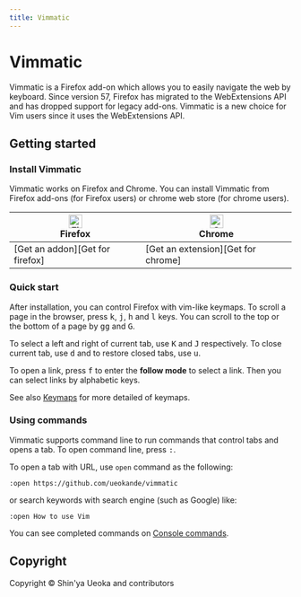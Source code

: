 ```yaml
---
title: Vimmatic
---
```


# Vimmatic

Vimmatic is a Firefox add-on which allows you to easily navigate the web by
keyboard. Since version 57, Firefox has migrated to the WebExtensions API and
has dropped support for legacy add-ons. Vimmatic is a new choice for Vim users
since it uses the WebExtensions API.

## Getting started

### Install Vimmatic

Vimmatic works on Firefox and Chrome.  You can install Vimmatic from Firefox
add-ons (for Firefox users) or chrome web store (for chrome users).

| [<img src="https://raw.githubusercontent.com/alrra/browser-logos/master/src/firefox/firefox_48x48.png" alt="Firefox" width="24px" height="24px" />](http://godban.github.io/browsers-support-badges/)<br/>Firefox | [<img src="https://raw.githubusercontent.com/alrra/browser-logos/master/src/chrome/chrome_48x48.png" alt="Chrome" width="24px" height="24px" />](http://godban.github.io/browsers-support-badges/)<br/>Chrome |
| ----------------------------------------------------------------------------------------------------------------------------------------------------------------------------------------------------------------- | ------------------------------------------------------------------------------------------------------------------------------------------------------------------------------------------------------------- |
| [Get an addon][Get for firefox]                                                                                                                                                                                   | [Get an extension][Get for chrome]                                                                                                                                                                                                |

### Quick start

After installation, you can control Firefox with vim-like keymaps.  To scroll a
page in the browser, press <kbd>k</kbd>, <kbd>j</kbd>, <kbd>h</kbd> and
<kbd>l</kbd> keys.  You can scroll to the top or the bottom of a page by
<kbd>g</kbd><kbd>g</kbd> and <kbd>G</kbd>.

To select a left and right of current tab, use <kbd>K</kbd> and <kbd>J</kbd>
respectively.  To close current tab, use <kbd>d</kbd> and to restore closed
tabs, use <kbd>u</kbd>.

To open a link, press <kbd>f</kbd> to enter the **follow mode** to select a
link.  Then you can select links by alphabetic keys.

See also [Keymaps](./keymaps.md) for more detailed of keymaps.

### Using commands

Vimmatic supports command line to run commands that control tabs and opens a
tab.  To open command line, press <kbd>:</kbd>.

To open a tab with URL, use `open` command as the following:

```
:open https://github.com/ueokande/vimmatic
```

or search keywords with search engine (such as Google) like:

```
:open How to use Vim
```

You can see completed commands on [Console commands](./console_commands.md).

## Copyright

Copyright © Shin'ya Ueoka and contributors

[AMO]: https://addons.mozilla.org/en-US/firefox/addon/vimmatic/

